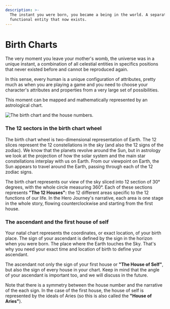 ```yaml
---
description: >-
  The instant you were born, you became a being in the world. A separated and
  functional entity that now exists.
---
```


# Birth Charts

The very moment you leave your mother's womb, the universe was in a unique instant, a combination of all celestial entities in specifics positions that never existed before and cannot be reproduced again.&#x20;

In this sense, every human is a unique configuration of attributes, pretty much as when you are playing a game and you need to choose your character's attributes and properties from a very large set of possibilities.

This moment can be mapped and mathematically represented by an astrological chart.



![The birth chart and the house numbers.](../../.gitbook/assets/AdobeStock\_3032701.jpeg)



### The 12 sectors in the birth chart wheel

The birth chart wheel is two-dimensional representation of Earth. The 12 slices represent the 12 constellations in the sky (and also the 12 signs of the zodiac). We know that the planets revolve around the Sun, but in astrology we look at the projection of how the solar system and the main star constellations interplay with us on Earth. From our viewpoint on Earth, the Sun appears to travel around the Earth, passing through each of the 12 zodiac signs.&#x20;

The birth chart represents our view of the sky sliced into 12 section of 30° degrees, with the whole circle measuring 360°. Each of these sections represents **"The 12 Houses":** the 12 different areas specific to the 12 functions of our life. In the Hero Journey's narrative, each area is one stage in the whole story, flowing counterclockwise and starting from the first house.



### The ascendant and the first house of self

Your natal chart represents the coordinates, or exact location, of your birth place. The sign of your ascendant is defined by the sign in the horizon when you were born. The place where the Earth touches the Sky. That's why you need your exact time and location of birth to define your ascendant.

The ascendant not only the sign of your first house or **"The House of Self"**, but also the sign of every house in your chart. Keep in mind that the angle of your ascendant is important too, and we will discuss in the future.&#x20;

Note that there is a symmetry between the house number and the narrative of the each sign. In the case of the first house, the house of self is represented by the ideals of Aries (so this is also called the **"House of Aries"**).

